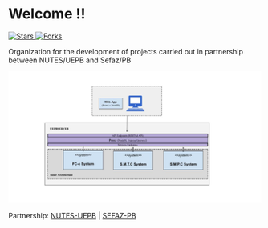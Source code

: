 # Welcome !!
<p align="left">
  <a href="https://github.com/dev-sefaz-pb/.github/stargazers">
    <img src="https://img.shields.io/github/stars/dev-sefaz-pb?style=social" alt="Stars"/>
  </a>
  <a href="https://github.com/dev-sefaz-pb/.github/network/members">
    <img src="https://img.shields.io/github/forks/dev-sefaz-pb/.github?style=social" alt="Forks"/>
  </a>   
</p>

<p>
  Organization for the development of projects carried out in partnership between NUTES/UEPB and Sefaz/PB
</p>

<div>  
  <img src="profile/proxy_overview.jpg" alt="Proxy system architecture">
</div>

<p> Partnership: <a href="http://nutes.uepb.edu.br/">NUTES-UEPB</a> | <a href="https://www.sefaz.pb.gov.br/">SEFAZ-PB</a></p>
